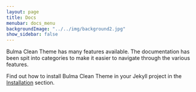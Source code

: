```yaml
---
layout: page
title: Docs
menubar: docs_menu
backgroundImage: "../../img/background2.jpg"
show_sidebar: false
---
```


Bulma Clean Theme has many features available. The documentation has been spit into categories to make it easier to navigate through the various features.

Find out how to install Bulma Clean Theme in your Jekyll project in the [Installation](/bulma-clean-theme/docs/getting-started/installation/) section.
